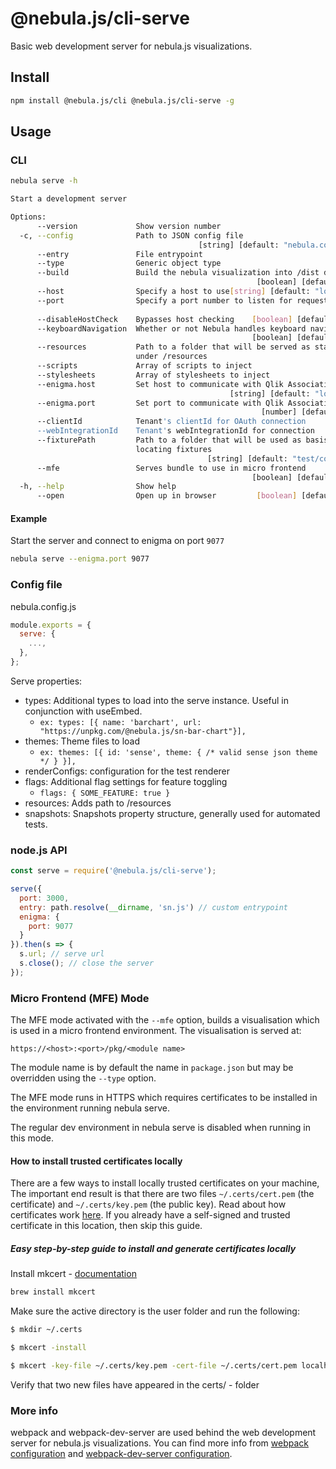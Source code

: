 # @nebula.js/cli-serve

Basic web development server for nebula.js visualizations.

## Install

```sh
npm install @nebula.js/cli @nebula.js/cli-serve -g
```

## Usage

### CLI

```sh
nebula serve -h

Start a development server

Options:
      --version             Show version number                        [boolean]
  -c, --config              Path to JSON config file
                                          [string] [default: "nebula.config.js"]
      --entry               File entrypoint                             [string]
      --type                Generic object type                         [string]
      --build               Build the nebula visualization into /dist dictionary
                                                       [boolean] [default: true]
      --host                Specify a host to use[string] [default: "localhost"]
      --port                Specify a port number to listen for requests on
                                                                        [number]
      --disableHostCheck    Bypasses host checking    [boolean] [default: false]
      --keyboardNavigation  Whether or not Nebula handles keyboard navigation
                                                      [boolean] [default: false]
      --resources           Path to a folder that will be served as static files
                            under /resources                            [string]
      --scripts             Array of scripts to inject                   [array]
      --stylesheets         Array of stylesheets to inject               [array]
      --enigma.host         Set host to communicate with Qlik Associative Engine
                                                 [string] [default: "localhost"]
      --enigma.port         Set port to communicate with Qlik Associative Engine
                                                        [number] [default: 9076]
      --clientId            Tenant's clientId for OAuth connection      [string]
      --webIntegrationId    Tenant's webIntegrationId for connection    [string]
      --fixturePath         Path to a folder that will be used as basis when
                            locating fixtures
                                            [string] [default: "test/component"]
      --mfe                 Serves bundle to use in micro frontend
                                                      [boolean] [default: false]
  -h, --help                Show help                                  [boolean]
      --open                Open up in browser         [boolean] [default: true]
```

#### Example

Start the server and connect to enigma on port `9077`

```sh
nebula serve --enigma.port 9077
```

### Config file

nebula.config.js

```js
module.exports = {
  serve: {
    ...,
  },
};
```

Serve properties:

- types: Additional types to load into the serve instance. Useful in conjunction with useEmbed.
  - `ex: types: [{ name: 'barchart', url: "https://unpkg.com/@nebula.js/sn-bar-chart"}],`
- themes: Theme files to load
  - `ex: themes: [{ id: 'sense', theme: { /* valid sense json theme */ } }],`
- renderConfigs: configuration for the test renderer
- flags: Additional flag settings for feature toggling
  - `flags: { SOME_FEATURE: true }`
- resources: Adds path to /resources
- snapshots: Snapshots property structure, generally used for automated tests.

### node.js API

```js
const serve = require('@nebula.js/cli-serve');

serve({
  port: 3000,
  entry: path.resolve(__dirname, 'sn.js') // custom entrypoint
  enigma: {
    port: 9077
  }
}).then(s => {
  s.url; // serve url
  s.close(); // close the server
});
```

### Micro Frontend (MFE) Mode

The MFE mode activated with the `--mfe` option, builds a visualisation which is
used in a micro frontend environment. The visualisation is served at:

```
https://<host>:<port>/pkg/<module name>
```

The module name is by default the name in `package.json` but may be overridden using the
`--type` option.

The MFE mode runs in HTTPS which requires certificates to be installed in the
environment running nebula serve.

The regular dev environment in nebula serve is disabled when running in this mode.

#### How to install trusted certificates locally

There are a few ways to install locally trusted certificates on your machine, The important
end result is that there are two files `~/.certs/cert.pem` (the certificate) and
`~/.certs/key.pem` (the public key). Read about how certificates work
[here](http://www.steves-internet-guide.com/ssl-certificates-explained/). If you already
have a self-signed and trusted certificate in this location, then skip this guide.

##### Easy step-by-step guide to install and generate certificates locally

Install mkcert - [documentation](https://github.com/FiloSottile/mkcert)

```sh
brew install mkcert
```

Make sure the active directory is the user folder and run the following:

```sh
$ mkdir ~/.certs

$ mkcert -install

$ mkcert -key-file ~/.certs/key.pem -cert-file ~/.certs/cert.pem localhost 127.0.0.1 ::1

```

Verify that two new files have appeared in the certs/ - folder

### More info

webpack and webpack-dev-server are used behind the web development server for nebula.js visualizations. You can find more info from [webpack configuration](https://webpack.js.org/configuration/) and [webpack-dev-server configuration](https://webpack.js.org/configuration/dev-server/#devserverport).

